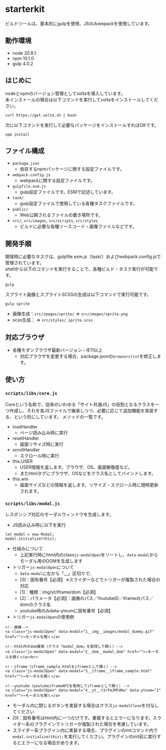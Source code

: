 # starterkit
ビルドツールは、基本的にgulpを使用、JSのみwepackを使用しています。
## 動作環境
* node 20.8.1
* npm 10.1.0
* gulp 4.0.2

## はじめに
nodeとnpmのバージョン管理としてvoltaを導入しています。  
未インストールの場合は以下コマンドを実行してvoltaをインストールしてください。
```
curl https://get.volta.sh | bash
```

次に以下コマンドを実行して必要なパッケージをインストールすればOKです。
```
npm install
```
## ファイル構成
* `package.json`
  * 依存するnpmパッケージに関する設定ファイルです。
* `webpack.config.js`
  * webpackに関する設定ファイルです。
* `gulpfile.esm.js`
  * gulp設定ファイルです。ESMで記述しています。
* `task/`
  * gulp設定ファイルで使用している各種タスクファイルです。
* `public/`
  * Web公開されるファイルの置き場所です。
* `src/`, `src/images`, `src/scripts`, `src/styles`
  * ビルドに必要な各種ソースコード・画像ファイルなどです。
## 開発手順
開発時に必要なタスクは、gulpfile.esm.js（task/）およびwebpack.config.jsで管理されています。  
shellから以下のコマンドを実行することで、各種ビルド・タスク実行が可能です。
```
gulp
```
スプライト画像とスプライトSCSSの生成は以下コマンドで実行可能です。
```
gulp sprite
```
* 画像生成：`src/images/sprite/` ⇒ `src/images/sprite.png`
* scss生成： ⇒ `src/styles/_sprite.scss`

## 対応ブラウザ
* 各種モダンブラウザ最新バージョン・IE11以上
  * 対応ブラウザを変更する場合、package.jsonの`browserslist`を修正します。

## 使い方
### `scripts/libs/core.js`
Coreという名称で、従来のいわゆる「サイト共通JS」の役割となるクラスを一つ作成し、それを各JSファイルで継承しつつ、必要に応じて追加機能を実装する、という形にしています。
メソッドの一覧です。
* loadHandler
  * ページ読み込み時に実行
* resetHandler
  * 画面リサイズ時に実行
* scrollHandler
  * スクロール時に実行
* this.USER
  * USER情報を返します。ブラウザ、OS、画面解像度など。
  * またhtmlタグにブラウザ、OSなどをクラス名としてバインドします。
* this.win
  * 画面サイズなどの情報を返します。リサイズ・スクロール時に随時更新されます。

### `scripts/libs/modal.js`
レスポンシブ対応のモーダルウィンドウを生成します。
* JS読み込み時に以下を実行
```
let modal = new Modal;
modal.initialize(this);
```
* 仕組みについて
  * 上記実行時にhtml内のclass`js-modalOpen`をソートし、`data-modal`からモーダル用のDOMを生成します
* トリガー`js-modalOpen`について
  * `data-modal`に左から「__」区切りで、
  * [0]：固有番号【必須】 ※スライダーなどでトリガーが複製された場合の対応
  * [1]：種類：img/yt/iframe/dom【必須】
  * [2]：パラメータ【必須】：画像のパス／YoutubeID／iframeのパス／domのクラス名
  * youtube時のみdata-ytnumに固有番号【必須】
* トリガー`js-modalOpen`の使用例
```
<!--画像-->
<a class="js-modalOpen" data-modal="1__img__images/modal_dummy.gif" href="">→モーダルを開く</a>

<!--html内のdom要素（クラス「modal_dom」を取得して開く）-->
<a class="js-modalOpen" data-modal="2__dom__modal_dom" href="">→モーダルを開く</a><br>

<!--iframe（iframe_sample.htmlをiframeとして開く）-->
<a class="js-modalOpen" data-modal="3__iframe__iframe_sample.html" href="">→モーダルを開く</a>

<!--youtube（youtubeiframeAPIを使用してiframeとして開く）-->
<a class="js-modalOpen" data-modal="4__yt__t1rFmJMFdKw" data-ytnum="1" href="">→モーダルを開く</a>
```
* モーダル内に閉じるボタンを実装する場合はクラス`js-modalClose`を付与してください
* [0]：固有番号はhtml内に一つだけです。重複するとエラーになります。スライダー系のプラグインでトリガーが複製された場合を考慮しています。
* スライダー系プラグイン内に実装する場合、プラグインのinitコマンド内で`modal.initialize(this);`を実行してください。プラグインのinit前に実行するとエラーになる場合があります。
